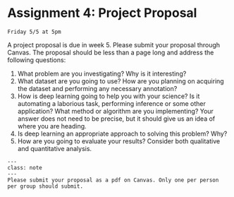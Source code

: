 # Assignment 4: Project Proposal

```{admonition} Due Date
Friday 5/5 at 5pm
```

A project proposal is due in week 5. Please submit your proposal through Canvas. The proposal should be less than a page long and address the following questions:

1. What problem are you investigating? Why is it interesting?
1. What dataset are you going to use? How are you planning on acquiring the dataset and performing any necessary annotation?
1. How is deep learning going to help you with your science? Is it automating a laborious task, performing inference or some other application? What method or algorithm are you implementing? Your answer does not need to be precise, but it should give us an idea of where you are heading.
1. Is deep learning an appropriate approach to solving this problem? Why?
1. How are you going to evaluate your results? Consider both qualitative and quantitative analysis.

```{admonition} Submission
---
class: note
---
Please submit your proposal as a pdf on Canvas. Only one per person per group should submit.
```
